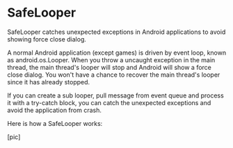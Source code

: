 SafeLooper
==========

SafeLooper catches unexpected exceptions in Android applications to avoid showing force close dialog.

A normal Android application (except games) is driven by event loop, known as android.os.Looper. When you throw a uncaught exception in the main thread, the main thread's looper will stop and Android will show a force close dialog. You won't have a chance to recover the main thread's looper since it has already stopped.

If you can create a sub looper, pull message from event queue and process it with a try-catch block, you can catch the unexpected exceptions and avoid the application from crash.

Here is how a SafeLooper works:

[pic]


